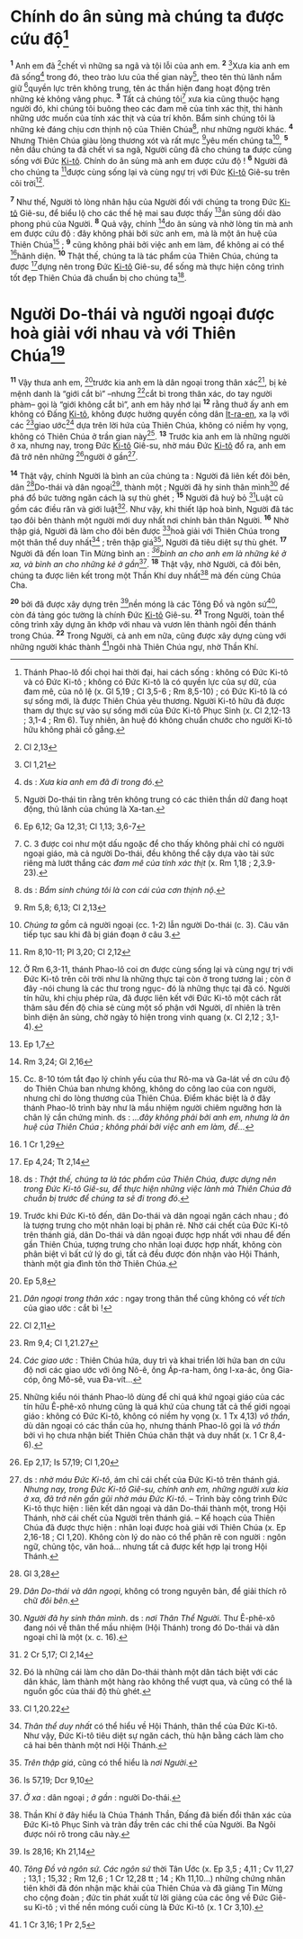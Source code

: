 # Chính do ân sủng mà chúng ta được cứu độ[^1-12bcf936-61f0-4b93-b1e9-9b2b3449b55f]

<sup><b>1</b></sup> Anh em đã [^1@-12bcf936-61f0-4b93-b1e9-9b2b3449b55f]chết vì những sa ngã và tội lỗi của anh em. <sup><b>2</b></sup> [^2@-12bcf936-61f0-4b93-b1e9-9b2b3449b55f]Xưa kia anh em đã sống[^2-12bcf936-61f0-4b93-b1e9-9b2b3449b55f] trong đó, theo trào lưu của thế gian này[^3-12bcf936-61f0-4b93-b1e9-9b2b3449b55f], theo tên thủ lãnh nắm giữ [^3@-12bcf936-61f0-4b93-b1e9-9b2b3449b55f]quyền lực trên không trung, tên ác thần hiện đang hoạt động trên những kẻ không vâng phục. <sup><b>3</b></sup> Tất cả chúng tôi[^4-12bcf936-61f0-4b93-b1e9-9b2b3449b55f] xưa kia cũng thuộc hạng người đó, khi chúng tôi buông theo các đam mê của tính xác thịt, thi hành những ước muốn của tính xác thịt và của trí khôn. Bẩm sinh chúng tôi là những kẻ đáng chịu cơn thịnh nộ của Thiên Chúa[^5-12bcf936-61f0-4b93-b1e9-9b2b3449b55f], như những người khác. <sup><b>4</b></sup> Nhưng Thiên Chúa giàu lòng thương xót và rất mực [^4@-12bcf936-61f0-4b93-b1e9-9b2b3449b55f]yêu mến chúng ta[^6-12bcf936-61f0-4b93-b1e9-9b2b3449b55f], <sup><b>5</b></sup> nên dầu chúng ta đã chết vì sa ngã, Người cũng đã cho chúng ta được cùng sống với Đức [Ki-tô](). Chính do ân sủng mà anh em được cứu độ ! <sup><b>6</b></sup> Người đã cho chúng ta [^5@-12bcf936-61f0-4b93-b1e9-9b2b3449b55f]được cùng sống lại và cùng ngự trị với Đức [Ki-tô]() Giê-su trên cõi trời[^7-12bcf936-61f0-4b93-b1e9-9b2b3449b55f].

<sup><b>7</b></sup> Như thế, Người tỏ lòng nhân hậu của Người đối với chúng ta trong Đức [Ki-tô]() Giê-su, để biểu lộ cho các thế hệ mai sau được thấy [^6@-12bcf936-61f0-4b93-b1e9-9b2b3449b55f]ân sủng dồi dào phong phú của Người. <sup><b>8</b></sup> Quả vậy, chính [^7@-12bcf936-61f0-4b93-b1e9-9b2b3449b55f]do ân sủng và nhờ lòng tin mà anh em được cứu độ : đây không phải bởi sức anh em, mà là một ân huệ của Thiên Chúa[^8-12bcf936-61f0-4b93-b1e9-9b2b3449b55f] ; <sup><b>9</b></sup> cũng không phải bởi việc anh em làm, để không ai có thể [^8@-12bcf936-61f0-4b93-b1e9-9b2b3449b55f]hãnh diện. <sup><b>10</b></sup> Thật thế, chúng ta là tác phẩm của Thiên Chúa, chúng ta được [^9@-12bcf936-61f0-4b93-b1e9-9b2b3449b55f]dựng nên trong Đức [Ki-tô]() Giê-su, để sống mà thực hiện công trình tốt đẹp Thiên Chúa đã chuẩn bị cho chúng ta[^9-12bcf936-61f0-4b93-b1e9-9b2b3449b55f].

# Người Do-thái và người ngoại được hoà giải với nhau và với Thiên Chúa[^10-12bcf936-61f0-4b93-b1e9-9b2b3449b55f]

<sup><b>11</b></sup> Vậy thưa anh em, [^10@-12bcf936-61f0-4b93-b1e9-9b2b3449b55f]trước kia anh em là dân ngoại trong thân xác[^11-12bcf936-61f0-4b93-b1e9-9b2b3449b55f], bị kẻ mệnh danh là “giới cắt bì” –nhưng [^11@-12bcf936-61f0-4b93-b1e9-9b2b3449b55f]cắt bì trong thân xác, do tay người phàm– gọi là “giới không cắt bì”, anh em hãy nhớ lại <sup><b>12</b></sup> rằng thuở ấy anh em không có Đấng [Ki-tô](), không được hưởng quyền công dân [Ít-ra-en](), xa lạ với các [^12@-12bcf936-61f0-4b93-b1e9-9b2b3449b55f]giao ước[^12-12bcf936-61f0-4b93-b1e9-9b2b3449b55f] dựa trên lời hứa của Thiên Chúa, không có niềm hy vọng, không có Thiên Chúa ở trần gian này[^13-12bcf936-61f0-4b93-b1e9-9b2b3449b55f]. <sup><b>13</b></sup> Trước kia anh em là những người ở xa, nhưng nay, trong Đức [Ki-tô]() Giê-su, nhờ máu Đức [Ki-tô]() đổ ra, anh em đã trở nên những [^13@-12bcf936-61f0-4b93-b1e9-9b2b3449b55f]người ở gần[^14-12bcf936-61f0-4b93-b1e9-9b2b3449b55f].

<sup><b>14</b></sup> Thật vậy, chính Người là bình an của chúng ta : Người đã liên kết đôi bên, dân [^14@-12bcf936-61f0-4b93-b1e9-9b2b3449b55f]Do-thái và dân ngoại[^15-12bcf936-61f0-4b93-b1e9-9b2b3449b55f], thành một ; Người đã hy sinh thân mình[^16-12bcf936-61f0-4b93-b1e9-9b2b3449b55f] để phá đổ bức tường ngăn cách là sự thù ghét ; <sup><b>15</b></sup> Người đã huỷ bỏ [^15@-12bcf936-61f0-4b93-b1e9-9b2b3449b55f]Luật cũ gồm các điều răn và giới luật[^17-12bcf936-61f0-4b93-b1e9-9b2b3449b55f]. Như vậy, khi thiết lập hoà bình, Người đã tác tạo đôi bên thành một người mới duy nhất nơi chính bản thân Người. <sup><b>16</b></sup> Nhờ thập giá, Người đã làm cho đôi bên được [^16@-12bcf936-61f0-4b93-b1e9-9b2b3449b55f]hoà giải với Thiên Chúa trong một thân thể duy nhất[^18-12bcf936-61f0-4b93-b1e9-9b2b3449b55f] ; trên thập giá[^19-12bcf936-61f0-4b93-b1e9-9b2b3449b55f], Người đã tiêu diệt sự thù ghét. <sup><b>17</b></sup> Người đã đến loan Tin Mừng bình an : _[^17@-12bcf936-61f0-4b93-b1e9-9b2b3449b55f]bình an cho anh em là những kẻ ở xa, và bình an cho những kẻ ở gần_[^20-12bcf936-61f0-4b93-b1e9-9b2b3449b55f]. <sup><b>18</b></sup> Thật vậy, nhờ Người, cả đôi bên, chúng ta được liên kết trong một Thần Khí duy nhất[^21-12bcf936-61f0-4b93-b1e9-9b2b3449b55f] mà đến cùng Chúa Cha.

<sup><b>20</b></sup> bởi đã được xây dựng trên [^19@-12bcf936-61f0-4b93-b1e9-9b2b3449b55f]nền móng là các Tông Đồ và ngôn sứ[^24-12bcf936-61f0-4b93-b1e9-9b2b3449b55f], còn đá tảng góc tường là chính Đức [Ki-tô]() Giê-su. <sup><b>21</b></sup> Trong Người, toàn thể công trình xây dựng ăn khớp với nhau và vươn lên thành ngôi đền thánh trong Chúa. <sup><b>22</b></sup> Trong Người, cả anh em nữa, cũng được xây dựng cùng với những người khác thành [^20@-12bcf936-61f0-4b93-b1e9-9b2b3449b55f]ngôi nhà Thiên Chúa ngự, nhờ Thần Khí.

[^1-12bcf936-61f0-4b93-b1e9-9b2b3449b55f]: Thánh Phao-lô đối chọi hai thời đại, hai cách sống : không có Đức Ki-tô và có Đức Ki-tô ; không có Đức Ki-tô là có quyền lực của sự dữ, của đam mê, của nô lệ (x. Gl 5,19 ; Cl 3,5-6 ; Rm 8,5-10) ; có Đức Ki-tô là có sự sống mới, là được Thiên Chúa yêu thương. Người Ki-tô hữu đã được tham dự thực sự vào sự sống mới của Đức Ki-tô Phục Sinh (x. Cl 2,12-13 ; 3,1-4 ; Rm 6). Tuy nhiên, ân huệ đó không chuẩn chước cho người Ki-tô hữu không phải cố gắng.

[^2-12bcf936-61f0-4b93-b1e9-9b2b3449b55f]: ds : _Xưa kia anh em đã đi trong đó_.

[^3-12bcf936-61f0-4b93-b1e9-9b2b3449b55f]: Người Do-thái tin rằng trên không trung có các thiên thần dữ đang hoạt động, thủ lãnh của chúng là Xa-tan.

[^4-12bcf936-61f0-4b93-b1e9-9b2b3449b55f]: C. 3 được coi như một dấu ngoặc để cho thấy không phải chỉ có người ngoại giáo, mà cả người Do-thái, đều không thể cậy dựa vào tài sức riêng mà lướt thắng các _đam mê của tính xác thịt_ (x. Rm 1,18 ; 2,3.9-23).

[^5-12bcf936-61f0-4b93-b1e9-9b2b3449b55f]: ds : _Bẩm sinh chúng tôi là con cái của cơn thịnh nộ_.

[^6-12bcf936-61f0-4b93-b1e9-9b2b3449b55f]: _Chúng ta_ gồm cả người ngoại (cc. 1-2) lẫn người Do-thái (c. 3). Câu văn tiếp tục sau khi đã bị gián đoạn ở câu 3.

[^7-12bcf936-61f0-4b93-b1e9-9b2b3449b55f]: Ở Rm 6,3-11, thánh Phao-lô coi ơn được cùng sống lại và cùng ngự trị với Đức Ki-tô trên cõi trời như là những thực tại còn ở trong tương lai ; còn ở đây -nói chung là các thư trong ngục- đó là những thực tại đã có. Người tín hữu, khi chịu phép rửa, đã được liên kết với Đức Ki-tô một cách rất thâm sâu đến độ chia sẻ cùng một số phận với Người, dĩ nhiên là trên bình diện ân sủng, chờ ngày tỏ hiện trong vinh quang (x. Cl 2,12 ; 3,1-4).

[^8-12bcf936-61f0-4b93-b1e9-9b2b3449b55f]: Cc. 8-10 tóm tắt đạo lý chính yếu của thư Rô-ma và Ga-lát về ơn cứu độ do Thiên Chúa ban nhưng không, không do công lao của con người, nhưng chỉ do lòng thương của Thiên Chúa. Điểm khác biệt là ở đây thánh Phao-lô trình bày như là mầu nhiệm người chiêm ngưỡng hơn là chân lý cần chứng minh. ds : _...đây không phải bởi anh em, nhưng là ân huệ của Thiên Chúa ; không phải bởi việc anh em làm, để..._

[^9-12bcf936-61f0-4b93-b1e9-9b2b3449b55f]: ds : _Thật thế, chúng ta là tác phẩm của Thiên Chúa, được dựng nên trong Đức Ki-tô Giê-su, để thực hiện những việc lành mà Thiên Chúa đã chuẩn bị trước để chúng ta sẽ đi trong đó_.

[^10-12bcf936-61f0-4b93-b1e9-9b2b3449b55f]: Trước khi Đức Ki-tô đến, dân Do-thái và dân ngoại ngăn cách nhau ; đó là tượng trưng cho một nhân loại bị phân rẽ. Nhờ cái chết của Đức Ki-tô trên thánh giá, dân Do-thái và dân ngoại được hợp nhất với nhau để đến gần Thiên Chúa, tượng trưng cho nhân loại được hợp nhất, không còn phân biệt vì bất cứ lý do gì, tất cả đều được đón nhận vào Hội Thánh, thành một gia đình tôn thờ Thiên Chúa.

[^11-12bcf936-61f0-4b93-b1e9-9b2b3449b55f]: _Dân ngoại trong thân xác_ : ngay trong thân thể cũng không có _vết tích_ của giao ước : cắt bì !

[^12-12bcf936-61f0-4b93-b1e9-9b2b3449b55f]: _Các giao ước_ : Thiên Chúa hứa, duy trì và khai triển lời hứa ban ơn cứu độ nơi các giao ước với ông Nô-ê, ông Áp-ra-ham, ông I-xa-ác, ông Gia-cóp, ông Mô-sê, vua Đa-vít...

[^13-12bcf936-61f0-4b93-b1e9-9b2b3449b55f]: Những kiểu nói thánh Phao-lô dùng để chỉ quá khứ ngoại giáo của các tín hữu Ê-phê-xô nhưng cũng là quá khứ của chung tất cả thế giới ngoại giáo : không có Đức Ki-tô, không có niềm hy vọng (x. 1 Tx 4,13) _vô thần_, dù dân ngoại có các thần của họ, nhưng thánh Phao-lô gọi là _vô thần_ bởi vì họ chưa nhận biết Thiên Chúa chân thật và duy nhất (x. 1 Cr 8,4-6).

[^14-12bcf936-61f0-4b93-b1e9-9b2b3449b55f]: ds : _nhờ máu Đức Ki-tô_, ám chỉ cái chết của Đức Ki-tô trên thánh giá. _Nhưng nay, trong Đức Ki-tô Giê-su, chính anh em, những người xưa kia ở xa, đã trở nên gần gũi nhờ máu Đức Ki-tô_. – Trình bày công trình Đức Ki-tô thực hiện : liên kết dân ngoại và dân Do-thái thành một, trong Hội Thánh, nhờ cái chết của Người trên thánh giá. – Kế hoạch của Thiên Chúa đã được thực hiện : nhân loại được hoà giải với Thiên Chúa (x. Ep 2,16-18 ; Cl 1,20). Không còn lý do nào có thể phân rẽ con người : ngôn ngữ, chủng tộc, văn hoá... nhưng tất cả được kết hợp lại trong Hội Thánh.

[^15-12bcf936-61f0-4b93-b1e9-9b2b3449b55f]: _Dân Do-thái và dân ngoại_, không có trong nguyên bản, để giải thích rõ chữ _đôi bên_.

[^16-12bcf936-61f0-4b93-b1e9-9b2b3449b55f]: _Người đã hy sinh thân mình_. ds : _nơi Thân Thể Người_. Thư Ê-phê-xô đang nói về thân thể mầu nhiệm (Hội Thánh) trong đó Do-thái và dân ngoại chỉ là một (x. c. 16).

[^17-12bcf936-61f0-4b93-b1e9-9b2b3449b55f]: Đó là những cái làm cho dân Do-thái thành một dân tách biệt với các dân khác, làm thành một hàng rào không thể vượt qua, và cũng có thể là nguồn gốc của thái độ thù ghét.

[^18-12bcf936-61f0-4b93-b1e9-9b2b3449b55f]: _Thân thể duy nhất_ có thể hiểu về Hội Thánh, thân thể của Đức Ki-tô. Như vậy, Đức Ki-tô tiêu diệt sự ngăn cách, thù hận bằng cách làm cho cả hai bên thành một nơi Hội Thánh.

[^19-12bcf936-61f0-4b93-b1e9-9b2b3449b55f]: _Trên thập giá_, cũng có thể hiểu là _nơi Người_.

[^20-12bcf936-61f0-4b93-b1e9-9b2b3449b55f]: _Ở xa_ : dân ngoại ; _ở gần_ : người Do-thái.

[^21-12bcf936-61f0-4b93-b1e9-9b2b3449b55f]: Thần Khí ở đây hiểu là Chúa Thánh Thần, Đấng đã biến đổi thân xác của Đức Ki-tô Phục Sinh và tràn đầy trên các chi thể của Người. Ba Ngôi được nói rõ trong câu này.

[^24-12bcf936-61f0-4b93-b1e9-9b2b3449b55f]: _Tông Đồ và ngôn sứ. Các ngôn sứ_ thời Tân Ước (x. Ep 3,5 ; 4,11 ; Cv 11,27 ; 13,1 ; 15,32 ; Rm 12,6 ; 1 Cr 12,28 tt ; 14 ; Kh 11,10...) những chứng nhân tiên khởi đã đón nhận mặc khải của Thiên Chúa và đã giảng Tin Mừng cho cộng đoàn ; đức tin phát xuất từ lời giảng của các ông về Đức Giê-su Ki-tô ; vì thế nền móng cuối cùng là Đức Ki-tô (x. 1 Cr 3,10).

[^1@-12bcf936-61f0-4b93-b1e9-9b2b3449b55f]: Cl 2,13

[^2@-12bcf936-61f0-4b93-b1e9-9b2b3449b55f]: Cl 1,21

[^3@-12bcf936-61f0-4b93-b1e9-9b2b3449b55f]: Ep 6,12; Ga 12,31; Cl 1,13; 3,6-7

[^4@-12bcf936-61f0-4b93-b1e9-9b2b3449b55f]: Rm 5,8; 6,13; Cl 2,13

[^5@-12bcf936-61f0-4b93-b1e9-9b2b3449b55f]: Rm 8,10-11; Pl 3,20; Cl 2,12

[^6@-12bcf936-61f0-4b93-b1e9-9b2b3449b55f]: Ep 1,7

[^7@-12bcf936-61f0-4b93-b1e9-9b2b3449b55f]: Rm 3,24; Gl 2,16

[^8@-12bcf936-61f0-4b93-b1e9-9b2b3449b55f]: 1 Cr 1,29

[^9@-12bcf936-61f0-4b93-b1e9-9b2b3449b55f]: Ep 4,24; Tt 2,14

[^10@-12bcf936-61f0-4b93-b1e9-9b2b3449b55f]: Ep 5,8

[^11@-12bcf936-61f0-4b93-b1e9-9b2b3449b55f]: Cl 2,11

[^12@-12bcf936-61f0-4b93-b1e9-9b2b3449b55f]: Rm 9,4; Cl 1,21.27

[^13@-12bcf936-61f0-4b93-b1e9-9b2b3449b55f]: Ep 2,17; Is 57,19; Cl 1,20

[^14@-12bcf936-61f0-4b93-b1e9-9b2b3449b55f]: Gl 3,28

[^15@-12bcf936-61f0-4b93-b1e9-9b2b3449b55f]: 2 Cr 5,17; Cl 2,14

[^16@-12bcf936-61f0-4b93-b1e9-9b2b3449b55f]: Cl 1,20.22

[^17@-12bcf936-61f0-4b93-b1e9-9b2b3449b55f]: Is 57,19; Dcr 9,10

[^19@-12bcf936-61f0-4b93-b1e9-9b2b3449b55f]: Is 28,16; Kh 21,14

[^20@-12bcf936-61f0-4b93-b1e9-9b2b3449b55f]: 1 Cr 3,16; 1 Pr 2,5
